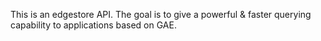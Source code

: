 This is an edgestore API. The goal is to give a powerful & faster querying
capability to applications based on GAE.
